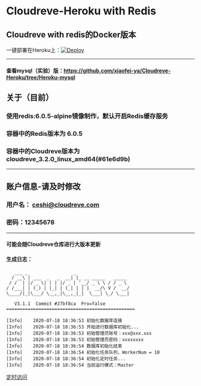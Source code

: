 # Cloudreve-Heroku with Redis
Cloudreve with redis的Docker版本
---
一键部署在Heroku上：[![Deploy](https://www.herokucdn.com/deploy/button.svg)](https://heroku.com/deploy)

---
#### 查看mysql（实验）版：https://github.com/xiaofei-ya/Cloudreve-Heroku/tree/Heroku-mysql
## 关于（目前）
### 使用redis:6.0.5-alpine镜像制作，默认开启Redis缓存服务
### 容器中的Redis版本为 6.0.5
### 容器中的Cloudreve版本为 cloudreve_3.2.0_linux_amd64(#61e6d9b)
---
## 账户信息-请及时修改
### 用户名：	ceshi@cloudreve.com
### 密码：12345678
---
#### 可能会随Cloudreve仓库进行大版本更新
#### 生成日志：
```
   ___ _                 _
  / __\ | ___  _   _  __| |_ __ _____   _____
 / /  | |/ _ \| | | |/ _ | '__/ _ \ \ / / _ \
/ /___| | (_) | |_| | (_| | | |  __/\ V /  __/
\____/|_|\___/ \__,_|\__,_|_|  \___| \_/ \___|

   V3.1.1  Commit #27bf8ca  Pro=false
================================================

[Info]    2020-07-18 18:36:53 初始化数据库连接
[Info]    2020-07-18 18:36:53 开始进行数据库初始化...
[Info]    2020-07-18 18:36:53 初始管理员账号：xxx@xxx.xxx
[Info]    2020-07-18 18:36:53 初始管理员密码：xxxxxxxx
[Info]    2020-07-18 18:36:54 数据库初始化结束
[Info]    2020-07-18 18:36:54 初始化任务队列，WorkerNum = 10
[Info]    2020-07-18 18:36:54 初始化定时任务...
[Info]    2020-07-18 18:36:54 当前运行模式：Master
```
[定时访问](https://uptimerobot.com/)
